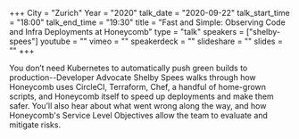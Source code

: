 +++
City = "Zurich"
Year = "2020"
talk_date = "2020-09-22"
talk_start_time = "18:00"
talk_end_time = "19:30"
title = "Fast and Simple: Observing Code and Infra Deployments at Honeycomb"
type = "talk"
speakers = ["shelby-spees"]
youtube = ""
vimeo = ""
speakerdeck = ""
slideshare = ""
slides = ""
+++

You don’t need Kubernetes to automatically push green builds to production--Developer Advocate Shelby Spees walks through how Honeycomb uses CircleCI, Terraform, Chef, a handful of home-grown scripts, and Honeycomb itself to speed up deployments and make them safer. You’ll also hear about what went wrong along the way, and how Honeycomb's Service Level Objectives allow the team to evaluate and mitigate risks.
